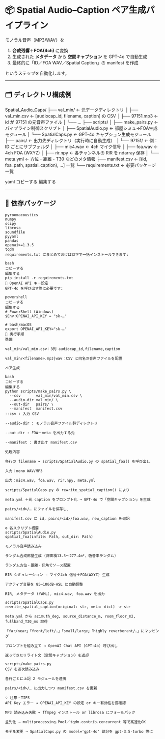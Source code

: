 # 📦 Spatial Audio–Caption ペア生成パイプライン

モノラル音声（MP3/WAV）を  
1. **合成残響**＋**FOA(4ch)** に変換  
2. 生成された **メタデータ** から **空間キャプション** を GPT-4o で自動生成  
3. 最終的に「ID／FOA WAV／Spatial Caption」の manifest を作成  

というステップを自動化します。

---

## 🗂 ディレクトリ構成例

Spatial_Audio_Caps/ ├── val_min/ ← 元データディレクトリ │ ├── val_min.csv ← [audiocap_id, filename, caption] の CSV │ ├── 97151.mp3 ← id が 97151 の元音声ファイル │ └── …
├── scripts/ │ ├── make_pairs.py ← パイプライン制御スクリプト │ ├── SpatialAudio.py ← 部屋シミュ→FOA生成モジュール │ └── SpatialCaps.py ← GPT-4o キャプション生成モジュール ├── pairs/ ← 出力先ディレクトリ（実行時に自動生成） │ └── 97151/ ← 例：ID ごとにサブフォルダ │ ├── mic4.wav ← 4ch マイク信号 │ ├── foa.wav ← 4ch FOA (WXYZ) │ ├── rir.npy ← 各チャンネルの RIR を ndarray 保存 │ └── meta.yml ← 方位・距離・T30 などのメタ情報 ├── manifest.csv ← [(id, foa_path, spatial_caption), …] 一覧 └── requirements.txt ← 必要パッケージ一覧

yaml
コピーする
編集する

---

## 🔧 依存パッケージ

```text
pyroomacoustics
numpy
scipy
librosa
soundfile
pyyaml
pandas
openai>=1.3.5
tqdm
requirements.txt にまとめておけば以下で一括インストールできます:

bash
コピーする
編集する
pip install -r requirements.txt
🔑 OpenAI API キー設定
GPT-4o を呼び出す際に必要です:

powershell
コピーする
編集する
# PowerShell (Windows)
$Env:OPENAI_API_KEY = "sk-…"

# bash/macOS
export OPENAI_API_KEY="sk-…"
🚀 実行手順
準備

val_min/val_min.csv：3列 audiocap_id,filename,caption

val_min/<filename>.mp3|wav：CSV と同名の音声ファイルを配置

ペア生成

bash
コピーする
編集する
python scripts/make_pairs.py \
  --csv       val_min/val_min.csv \
  --audio-dir val_min/ \
  --out-dir   pairs/ \
  --manifest  manifest.csv
--csv : 入力 CSV

--audio-dir : モノラル音声ファイル群ディレクトリ

--out-dir : FOA＋meta を出力する先

--manifest : 書き出す manifest.csv

処理内容

各行の filename → scripts/SpatialAudio.py の spatial_foa() を呼び出し

入力：mono WAV/MP3

出力：mic4.wav, foa.wav, rir.npy, meta.yml

scripts/SpatialCaps.py の rewrite_spatial_caption() により

meta.yml ＋元 caption をプロンプト化 → GPT-4o で「空間キャプション」を生成

pairs/<id>/… にファイルを保存し、

manifest.csv に id, pairs/<id>/foa.wav, new_caption を追記

⚙️ 各スクリプト概要
scripts/SpatialAudio.py
spatial_foa(infile: Path, out_dir: Path)

モノラル音声読み込み

ランダム合成部屋生成 (床面積13.3～277.4m²、吸音率ランダム)

ランダム方位・距離・仰角でソース配置

RIR シミュレーション → マイク4ch 信号＋FOA(WXYZ) 生成

アクティブ音量を 85–100dB-ASL に自動調整

RIR, メタデータ (YAML), mic4.wav, foa.wav を出力

scripts/SpatialCaps.py
rewrite_spatial_caption(original: str, meta: dict) -> str

meta.yml から azimuth_deg, source_distance_m, room_floor_m2, fullband_T30_ms 取得

「far/near」「front/left/…」「small/large」「highly reverberant/…」にマッピング

プロンプトを組み立て → OpenAI Chat API (GPT-4o) 呼び出し

返ってきたリライト文（空間キャプション）を返却

scripts/make_pairs.py
CSV を逐次読み込み

各行ごとに上記 2 モジュールを連携

pairs/<id>/… に出力しつつ manifest.csv を更新

💡 注意・TIPS
API Key エラー → OPENAI_API_KEY の設定 or キー有効性を要確認

MP3 読み込み失敗 → ffmpeg インストール or librosa にフォールバック

並列化 → multiprocessing.Pool／tqdm.contrib.concurrent 等で高速化OK

モデル変更 → SpatialCaps.py の model='gpt-4o' 部分を gpt-3.5-turbo 等に
